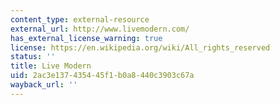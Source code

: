 ```yaml
---
content_type: external-resource
external_url: http://www.livemodern.com/
has_external_license_warning: true
license: https://en.wikipedia.org/wiki/All_rights_reserved
status: ''
title: Live Modern
uid: 2ac3e137-4354-45f1-b0a8-440c3903c67a
wayback_url: ''
---
```

